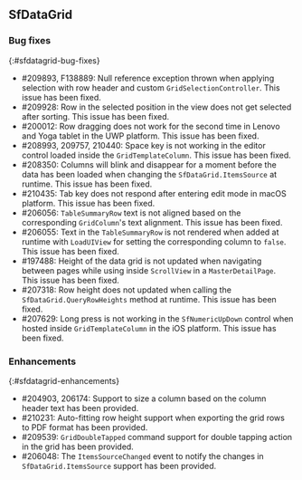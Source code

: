 ## SfDataGrid

### Bug fixes
{:#sfdatagrid-bug-fixes}

* \#209893, F138889: Null reference exception thrown when applying selection with row header and custom `GridSelectionController`. This issue has been fixed.
* \#209928: Row in the selected position in the view does not get selected after sorting. This issue has been fixed.
* \#200012: Row dragging does not work for the second time in Lenovo and Yoga tablet in the UWP platform. This issue has been fixed.
* \#208993, 209757, 210440: Space key is not working in the editor control loaded inside the `GridTemplateColumn`. This issue has been fixed. 
* \#208350: Columns will blink and disappear for a moment before the data has been loaded when changing the `SfDataGrid.ItemsSource` at runtime. This issue has been fixed.
* \#210435: Tab key does not respond after entering edit mode in macOS platform. This issue has been fixed. 
* \#206056: `TableSummaryRow` text is not aligned based on the corresponding `GridColumn`'s text alignment. This issue has been fixed. 
* \#206055: Text in the `TableSummaryRow` is not rendered when added at runtime with `LoadUIView` for setting the corresponding column to `false`. This issue has been fixed.
* \#197488: Height of the data grid is not updated when navigating between pages while using inside `ScrollView` in a `MasterDetailPage`. This issue has been fixed.
* \#207318: Row height does not updated when calling the `SfDataGrid.QueryRowHeights` method at runtime. This issue has been fixed. 
* \#207629: Long press is not working in the `SfNumericUpDown` control when hosted inside `GridTemplateColumn` in the iOS platform. This issue has been fixed. 


### Enhancements
{:#sfdatagrid-enhancements}

* \#204903, 206174: Support to size a column based on the column header text has been provided.
* \#210231: Auto-fitting row height support when exporting the grid rows to PDF format has been provided.
* \#209539: `GridDoubleTapped` command support for double tapping action in the grid has been provided.
* \#206048: The `ItemsSourceChanged` event to notify the changes in `SfDataGrid.ItemsSource` support has been provided.

